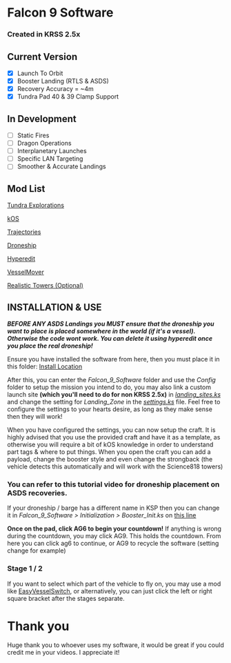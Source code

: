 # Falcon 9 Software
### Created in KRSS 2.5x 

## Current Version
- [x] Launch To Orbit
- [x] Booster Landing (RTLS & ASDS)
- [x] Recovery Accuracy = ~4m
- [X] Tundra Pad 40 & 39 Clamp Support

## In Development 
- [ ] Static Fires
- [ ] Dragon Operations
- [ ] Interplanetary Launches
- [ ] Specific LAN Targeting
- [ ] Smoother & Accurate Landings

## Mod List
[Tundra Explorations](https://github.com/TundraMods/TundraExploration/tree/master) 

[kOS](https://spacedock.info/mod/60/kOS:%20Scriptable%20Autopilot%20System)

[Trajectories](https://spacedock.info/mod/396/Trajectories)

[Droneship](https://spacedock.info/mod/3133/SpaceX%20Barge%20Lander%202)

[Hyperedit](https://www.kerbaltek.com/hyperedit)

[VesselMover](https://spacedock.info/mod/860/VesselMover)

[Realistic Towers (Optional)](https://spacedock.info/mod/626/SpaceX%20Launch%20Towers)

## INSTALLATION & USE
***BEFORE ANY ASDS Landings you MUST ensure that the droneship you want to place is placed somewhere in the world (if it's a vessel). Otherwise the code wont work. You can delete it using hyperedit once you place the real droneship!***

Ensure you have installed the software from here, then you must place it in this folder: 
[Install Location](https://lh3.googleusercontent.com/xGoidraLFlPYJURH5FbmFJYoXSEe2wbdf6UTdZ0SUE1UEoh3LnTnO3P6lzuYygtz86o4kGbp_Pmogsj4Qmb6fAL4H5IxgQwjMXYhB1evQhrFKqCmRzBWKyOuZHd85A9Fnw=w1280)

After this, you can enter the *Falcon_9_Software* folder and use the *Config* folder to setup the mission you intend to do, you may also link a custom launch site **(which you'll need to do for non KRSS 2.5x)** in [*landing_sites.ks*](https://lh6.googleusercontent.com/wC1QQI00l8736Chnv2XETbnAmFvAgIU6I_brWI_rKPQNmRJ75_HI9D0_yumezlsugoWFSMHN7eR5C0QTZxkVqQ15ZjSiKXfWma5qT2FVs7GTs4YtR1IotWOf5Fy3J5Gv0g=w1280) and change the setting for *Landing_Zone* in the [*settings.ks*](https://lh5.googleusercontent.com/hGPCexl7oTn4vFM4t8PRQpQV_3x-iHKgATIOtP9f1dPIMWwCzFDtMf7omE-kR4AEvUCzw5bD9fEsJPBOVqyTKWGAZNi1xdUBxM4yW1VAs7o5QPpYNvHAIiQEfEb9r-L2KQ=w1280) file.
Feel free to configure the settings to your hearts desire, as long as they make sense then they will work!

When you have configured the settings, you can now setup the craft. It is highly advised that you use the provided craft and have it as a template, as otherwise you will require a bit of kOS knowledge in order to understand part tags & where to put things.
When you open the craft you can add a payload, change the booster style and even change the strongback (the vehicle detects this automatically and will work with the Science818 towers)

### You can refer to this tutorial video for droneship placement on ASDS recoveries. 
If your droneship / barge has a different name in KSP then you can change it in *Falcon_9_Software > Initialization > Booster_Init.ks* on [this line ](https://lh4.googleusercontent.com/t959KoIUq39LPHs0FRumXB6_xKeZ6KxMvBEPxOqyTsw_LICfUL6AibIJEQiQobDUy56myJCTJsszW_0RVB7O2cZoxR9YYJIysZryWsieQnOF7cadpJeaiz91sh3cOoQtHw=w1280)

**Once on the pad, click AG6 to begin your countdown!**
If anything is wrong during the countdown, you may click AG9. This holds the countdown. From here you can click ag6 to continue, or AG9 to recycle the software (setting change for example)

### Stage 1 / 2
If you want to select which part of the vehicle to fly on, you may use a mod like [EasyVesselSwitch](https://spacedock.info/mod/1906/Easy%20Vessel%20Switch), or alternatively, you can just click the left or right square bracket after the stages separate.

# Thank you
Huge thank you to whoever uses my software, it would be great if you could credit me in your videos. I appreciate it!
